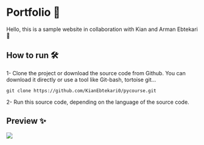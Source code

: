 <h1 id="top">Portfolio 🚨</h1>
Hello, this is a sample website in collaboration with Kian and Arman Ebtekari 🤝

## How to run 🛠️
1- Clone the project or download the source code from Github. You can download it directly or use a tool like Git-bash, tortoise git...
```
git clone https://github.com/KianEbtekari0/pycourse.git
```
2- Run this source code, depending on the language of the source code.

## Preview ✨
<img src="https://user-images.githubusercontent.com/93611871/186754214-f643881b-a1b4-4a2b-a46e-39f346d2f7fc.png">
